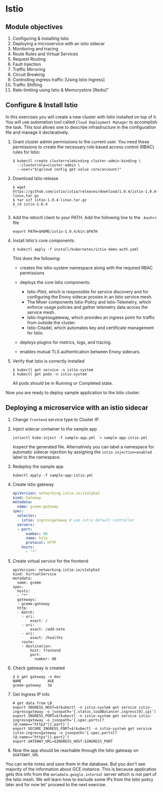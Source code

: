 # Istio

## Module objectives

1. Configuring & installing Istio
1. Deploying a microservice with an istio sidecar
1. Monitoring and tracing
1. Route Rules and Virtual Services
1. Request Routing
1. Fault Injection
1. Traffic Mirroring
1. Circuit Breaking
1. Controlling ingress traffic [Using Istio Ingress]
1. Traffic Shifting
1. Rate-limiting using Istio & Memorystore [Redis]"

## Configure & Install Istio

In this exercises you will create a new cluster with Istio installed on top of it. You will use automation tool called `Cloud Deployment Manager` to accomplish the task. This tool allows one to describe infrastructure in the configuration file and manage it declaratively.

1. Grant cluster admin permissions to the current user. You need these permissions to create the necessary role based access control (RBAC) rules for Istio:

    ```
    $ kubectl create clusterrolebinding cluster-admin-binding \
      --clusterrole=cluster-admin \
      --user="$(gcloud config get-value core/account)"
    ```

1. Download Istio release

    ```shell
    $ wget https://github.com/istio/istio/releases/download/1.0.4/istio-1.0.4-linux.tar.gz
    $ tar xzf istio-1.0.4-linux.tar.gz
    $ cd istio-1.0.4
    ``

1. Add the istioctl client to your PATH. Add the following line to the `.bashrc` file
    ```
    export PATH=$HOME/istio-1.0.4/bin:$PATH
    ```
1. Install Istio's core components:
    ```
    $ kubectl apply -f install/kubernetes/istio-demo-auth.yaml
    ```
    This does the following:

    * creates the istio-system namespace along with the required RBAC permissions
    * deploys the core Istio components:

        * Istio-Pilot, which is responsible for service discovery and for configuring the Envoy sidecar proxies in an Istio service mesh.
        * The Mixer components Istio-Policy and Istio-Telemetry, which enforce usage policies and gather telemetry data across the service mesh.
        * Istio-Ingressgateway, which provides an ingress point for traffic from outside the cluster.
        * Istio-Citadel, which automates key and certificate management for Istio.
    * deploys plugins for metrics, logs, and tracing.

    * enables mutual TLS authentication between Envoy sidecars. 

1. Verify that Istio is correctly installed

    ```shell
    $ kubectl get service -n istio-system
    $ kubectl get pods -n istio-system
    ```

    All pods should be in Running or Completed state.

Now you are ready to deploy sample application to the Istio cluster.

## Deploying a microservice with an istio sidecar

1. Change `frontend` service type to Cluster IP.

1. Inject sidecar container to the sample app
    ```
    istioctl kube-inject -f sample-app.yml  > sample-app-istio.yml
    ```
    Inspect the generated file. Alternatively you can label a namespace for automatic sidecar injection by assigning the `istio-injection=enabled` label to the namespace.

1. Redeploy the sample app
    ```
    kubectl apply -f sample-app-istio.yml
    ```

1. Create Istio gateway

    ```yaml
    apiVersion: networking.istio.io/v1alpha3
    kind: Gateway
    metadata:
      name: gceme-gateway
    spec:
      selector:
        istio: ingressgateway # use istio default controller
      servers:
      - port:
          number: 80
          name: http
          protocol: HTTP
        hosts:
          - "*"
    ```

1. Create virtual service for the frontend

    ```shell
    apiVersion: networking.istio.io/v1alpha3
    kind: VirtualService
    metadata:
      name: gceme
    spec:
      hosts:
      - "*"
      gateways:
      - gceme-gateway
      http:
      - match:
        - uri:
            exact: /
        - uri:
            exact: /add-note
        - uri:
            exact: /healthz
        route:
        - destination:
            host: frontend
            port:
              number: 80
    ```

1. Check gateway is created

    ```shell
    $ k get gateway -n dev
    NAME            AGE
    gceme-gateway   3m
    ```

1. Get Ingress IP info

    ```shell
    # get data from LB
    export INGRESS_HOST=$(kubectl -n istio-system get service istio-ingressgateway -o jsonpath='{.status.loadBalancer.ingress[0].ip}')
    export INGRESS_PORT=$(kubectl -n istio-system get service istio-ingressgateway -o jsonpath='{.spec.ports[?(@.name=="http2")].port}')
    export SECURE_INGRESS_PORT=$(kubectl -n istio-system get service istio-ingressgateway -o jsonpath='{.spec.ports[?(@.name=="https")].port}')
    export GATEWAY_URL=$INGRESS_HOST:$INGRESS_PORT
    ```


1. Now the app should be reachable through the Istio gateway on `$GATEWAY_URL`

You can write notes and save them in the database. But you don't see majority of the information about GCE instance. This is because application gets this info from the `metadata.google.internal` server which is not part of the Istio mesh. We will learn how to exclude some IPs from the Istio policy later and for now let' proceed to the next exercise.
